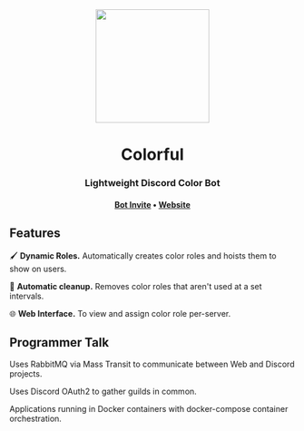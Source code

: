 <div align="center">
  <a href="https://clrful.xyz"><img width="200px" height="200px" src="https://user-images.githubusercontent.com/11058567/122798789-e43dc180-d2b8-11eb-9737-89b350cd22ec.png" /></a>
  <h1>Colorful</h1>
  <h3>Lightweight Discord Color Bot</h3>
  <h4>
    <a href="https://clrful.xyz/invite">Bot Invite</a>
    •
    <a href="https://clrful.xyz">Website</a>
  </h4>
</div>


<h2>Features</h2>
  
🖌️ <b>Dynamic Roles.</b> Automatically creates color roles and hoists them to show on users.

🧹 <b>Automatic cleanup.</b> Removes color roles that aren't used at a set intervals.

🌐 <b>Web Interface.</b> To view and assign color role per-server.

<h2>Programmer Talk</h2>

Uses RabbitMQ via Mass Transit to communicate between Web and Discord projects.

Uses Discord OAuth2 to gather guilds in common.

Applications running in Docker containers with docker-compose container orchestration.